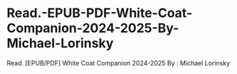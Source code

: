 # Read.-EPUB-PDF-White-Coat-Companion-2024-2025-By-Michael-Lorinsky
Read. [EPUB/PDF] White Coat Companion 2024-2025 By : Michael Lorinsky
